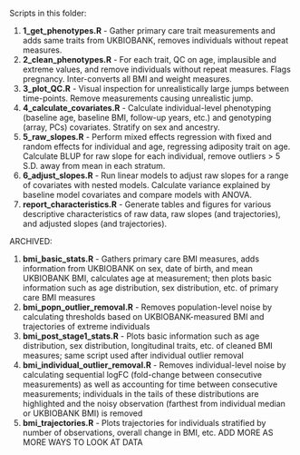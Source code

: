 Scripts in this folder:

1. **1_get_phenotypes.R** - Gather primary care trait measurements and adds same traits from UKBIOBANK, removes individuals without repeat measures.
2. **2_clean_phenotypes.R** - For each trait, QC on age, implausible and extreme values, and remove individuals without repeat measures. Flags pregnancy. Inter-converts all BMI and weight measures.
3. **3_plot_QC.R** - Visual inspection for unrealistically large jumps between time-points. Remove measurements causing unrealistic jump.
4. **4_calculate_covariates.R** - Calculate individual-level phenotyping (baseline age, baseline BMI, follow-up years, etc.) and genotyping (array, PCs) covariates. Stratify on sex and ancestry.
5. **5_raw_slopes.R** - Perform mixed effects regression with fixed and random effects for individual and age, regressing adiposity trait on age. Calculate BLUP for raw slope for each individual, remove outliers > 5 S.D. away from mean in each stratum. 
6. **6_adjust_slopes.R** - Run linear models to adjust raw slopes for a range of covariates with nested models. Calculate variance explained by baseline model covariates and compare models with ANOVA.
7. **report_characteristics.R** - Generate tables and figures for various descriptive characteristics of raw data, raw slopes (and trajectories), and adjusted slopes (and trajectories).

ARCHIVED:

1. **bmi_basic_stats.R** - Gathers primary care BMI measures, adds information from UKBIOBANK on sex, date of birth, and mean UKBIOBANK BMI, calculates age at measurement; then plots basic information such as age distribution, sex distribution, etc. of primary care BMI measures
2. **bmi_popn_outlier_removal.R** - Removes population-level noise by calculating thresholds based on UKBIOBANK-measured BMI and trajectories of extreme individuals 
3. **bmi_post_stage1_stats.R** - Plots basic information such as age distribution, sex distribution, longitudinal traits, etc. of cleaned BMI measures; same script used after individual outlier removal
4. **bmi_individual_outlier_removal.R** - Removes individual-level noise by calculating sequential logFC (fold-change between consecutive measurements) as well as accounting for time between consecutive measurements; individuals in the tails of these distributions are highlighted and the noisy observation (farthest from individual median or UKBIOBANK BMI) is removed
5. **bmi_trajectories.R** - Plots trajectories for individuals stratified by number of observations, overall change in BMI, etc. ADD MORE AS MORE WAYS TO LOOK AT DATA

